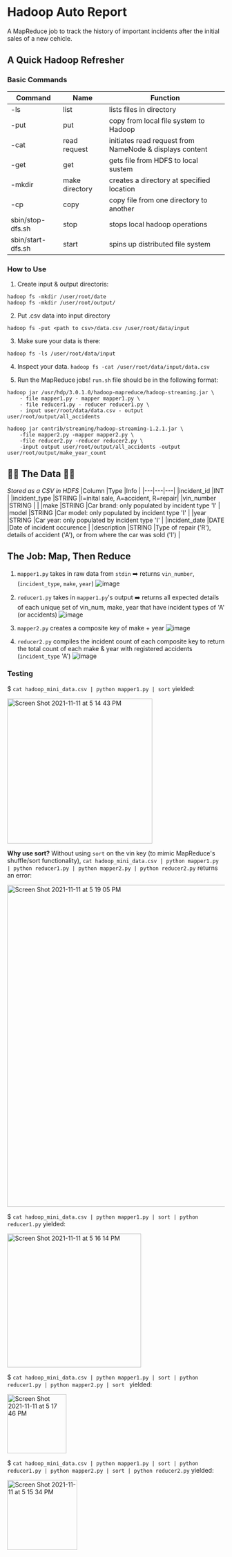 # Hadoop Auto Report
A MapReduce job to track the history of important incidents after the initial sales of a new cehicle.

## A Quick Hadoop Refresher
### Basic Commands
|Command   |Name   |Function |
|---|---|---|
|-ls   |list   |lists files in directory
|-put   |put   |copy from local file system to Hadoop|
|-cat   |read request   |initiates read request from NameNode & displays content   |
|-get   |get   |gets file from HDFS to local sustem   |
|-mkdir   |make directory   |creates a directory at specified location   |
|-cp   |copy   |copy file from one directory to another   |
|sbin/stop-dfs.sh   |stop   |stops local hadoop operations   |
|sbin/start-dfs.sh   |start   |spins up distributed file system   |

### How to Use
1. Create input & output directoris:
```
hadoop fs -mkdir /user/root/date
hadoop fs -mkdir /user/root/output/
```
2. Put .csv data into input directory
```
hadoop fs -put <path to csv>/data.csv /user/root/data/input
```
3. Make sure your data is there:
 ```
 hadoop fs -ls /user/root/data/input
 ```
4. Inspect your data. `hadoop fs -cat /user/root/data/input/data.csv`

5. Run the MapReduce jobs! `run.sh` file should be in the following format:
```
hadoop jar /usr/hdp/3.0.1.0/hadoop-mapreduce/hadoop-streaming.jar \
    - file mapper1.py - mapper mapper1.py \
    - file reducer1.py - reducer reducer1.py \
    - input user/root/data/data.csv - output user/root/output/all_accidents
    
hadoop jar contrib/streaming/hadoop-streaming-1.2.1.jar \
    -file mapper2.py -mapper mapper2.py \
    -file reducer2.py -reducer reducer2.py \
    -input output user/root/output/all_accidents -output user/root/output/make_year_count
```

## 🚙🚙 The Data 🚙🚙
*Stored as a CSV in HDFS*
|Column   |Type   |Info |
|---|---|---|
|incident_id   |INT   |
|incident_type   |STRING   |I=inital sale, A=accident, R=repair|
|vin_number   |STRING   |   |
|make   |STRING   |Car brand: only populated by incident type 'I'   |
|model   |STRING   |Car model: only populated by incident type 'I'   |
|year   |STRING   |Car year: only populated by incident type 'I'   |
|incident_date   |DATE   |Date of incident occurence   |
|description   |STRING   |Type of repair ('R'), details of accident ('A'), or from where the car was sold ('I')   |

## The Job: Map, Then Reduce
1. `mapper1.py` takes in raw data from `stdin` ➡️ returns `vin_number`, (`incident_type`, `make`, `year`)
  ![image](https://user-images.githubusercontent.com/81652137/175794383-7c4851da-020c-48bc-b4c7-1b2124aaf481.png)

2. `reducer1.py` takes in `mapper1.py`'s output ➡️ returns all expected details of each unique set of vin_num, make, year that have incident types of 'A' (or accidents)
  ![image](https://user-images.githubusercontent.com/81652137/175794418-208dd111-53bd-4312-a43d-5b53a25a671e.png)
3. `mapper2.py` creates a composite key of make + year
  ![image](https://user-images.githubusercontent.com/81652137/175794501-a09be50f-4545-4924-8ae6-ac16d6629461.png)
4. `reducer2.py` compiles the incident count of each composite key to return the total count of each make & year with registered accidents (`incident_type` 'A')
  ![image](https://user-images.githubusercontent.com/81652137/175794518-05e1c804-342d-4f60-80ed-7c5114cbc665.png)

### Testing
$ `cat hadoop_mini_data.csv | python mapper1.py | sort` yielded:

<img width="336" alt="Screen Shot 2021-11-11 at 5 14 43 PM" src="https://user-images.githubusercontent.com/65197541/141382287-727ca812-50a5-4fb5-a437-eea3cc22e4cd.png">

**Why use sort?**
Without using `sort` on the vin key (to mimic MapReduce's shuffle/sort functionality), `cat hadoop_mini_data.csv | python mapper1.py | python reducer1.py | python mapper2.py | python reducer2.py` returns an error:

<img width="746" alt="Screen Shot 2021-11-11 at 5 19 05 PM" src="https://user-images.githubusercontent.com/65197541/141382603-2ce0f5dc-17cd-4207-8a12-378ab122d96b.png">


$ `cat hadoop_mini_data.csv | python mapper1.py | sort | python reducer1.py` yielded:

<img width="310" alt="Screen Shot 2021-11-11 at 5 16 14 PM" src="https://user-images.githubusercontent.com/65197541/141382384-21b2bb64-afd8-4364-991d-cf2991f1c72d.png">

$ `cat hadoop_mini_data.csv | python mapper1.py | sort | python reducer1.py | python mapper2.py | sort ` yielded:

<img width="137" alt="Screen Shot 2021-11-11 at 5 17 46 PM" src="https://user-images.githubusercontent.com/65197541/141382500-954ff91a-089a-4927-b5d7-8b191ed3293a.png">


$ `cat hadoop_mini_data.csv | python mapper1.py | sort | python reducer1.py | python mapper2.py | sort | python reducer2.py` yielded:

<img width="162" alt="Screen Shot 2021-11-11 at 5 15 34 PM" src="https://user-images.githubusercontent.com/65197541/141382338-6df98a7b-6667-402e-b14a-db3d1bc2bf94.png">

